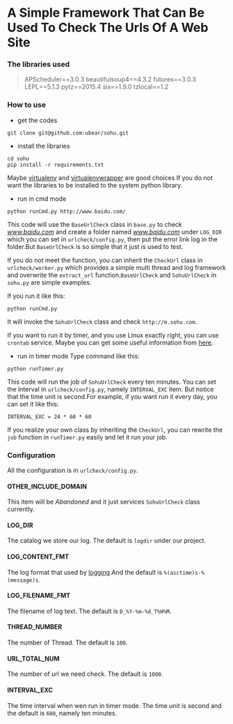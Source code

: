 # A Simple Framework That Can Be Used To Check The Urls Of A Web Site

### The libraries used
>APScheduler==3.0.3
beautifulsoup4==4.3.2
futures==3.0.3
LEPL==5.1.3
pytz==2015.4
six==1.9.0
tzlocal==1.2

### How to use
- get the codes
``` 
git clone git@github.com:ubear/sohu.git
```
- install the libraries
```
cd sohu
pip install -r requirements.txt
```
Maybe [virtualenv](https://virtualenv.pypa.io/en/latest/) and [virtualenvwrapper](https://virtualenvwrapper.readthedocs.org/en/latest/) are good choices If you do not want the libraries to be installed to the system python library.
- run in cmd mode
```
python runCmd.py http://www.baidu.com/
```
This code will use the `BaseUrlCheck` class in `base.py` to check *www.baidu.com* and create a folder named *www.baidu.com* under `LOG_DIR` which you can set in `urlcheck/config.py`, then put the error link log in the folder.But `BaseUrlCheck` is so simple that it just is used to test. 

If you do not meet the function, you can inherit the `CheckUrl` class in `urlcheck/worker.py` which provides a simple multi thread and log framework and overwrite the `extract_url` function.`BaseUrlCheck` and `SohuUrlCheck` in `sohu.py` are simple examples.

If you run it like this:
```
python runCmd.py
```
It will invoke the `SohuUrlCheck` class and check `http://m.sohu.com`.

If you want to run it by timer, and you use Linux exactly right, you can use `crontab` service. Maybe you can get some useful information from [here](http://www.adminschoice.com/crontab-quick-reference).

- run in timer mode
Type command like this:
```
python runTimer.py
```

This code will run the job of `SohuUrlCheck` every ten minutes. You can set the interval in `urlcheck/config.py`, namely  `INTERVAL_EXC` item. But notice that the time unit is second.For example, if you want run it every day, you can set it like this:
```
INTERVAL_EXC = 24 * 60 * 60
```

If you realize your own class by inheriting the `CheckUrl`, you can rewrite the `job` function in `runTimer.py` easily and let it run your job.

### Configuration
All the configuration is in `urlcheck/config.py`.

#### OTHER_INCLUDE_DOMAIN
This item will be *Abandoned* and it just services `SohuUrlCheck` class currently.

#### LOG_DIR
The catalog we store our log. The default is `logdir` under our project.

#### LOG_CONTENT_FMT
The log format that used by [logging](https://docs.python.org/2/library/logging.html).And the default is `%(asctime)s-%(message)s`.

#### LOG_FILENAME_FMT
The filename of log text. The default is `D_%Y-%m-%d_T%H%M`.

#### THREAD_NUMBER
The number of Thread. The default is `100`.

#### URL_TOTAL_NUM
The number of url we need check. The default is `1000`.

#### INTERVAL_EXC
The time interval when wen run in timer mode. The time unit is second and the default is `600`, namely ten minutes.